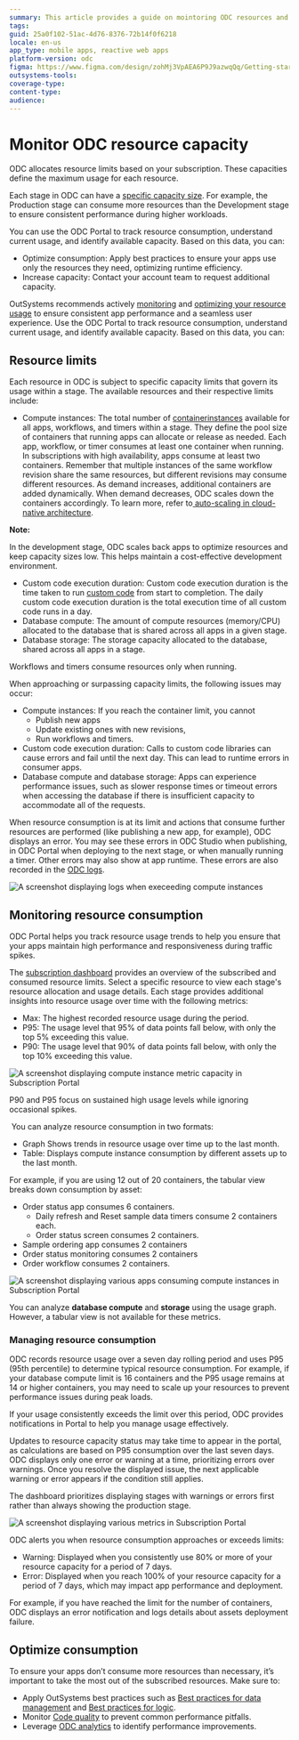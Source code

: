 ```yaml
---
summary: This article provides a guide on mointoring ODC resources and capacity for OutSystems Developer Cloud (ODC).
tags: 
guid: 25a0f102-51ac-4d76-8376-72b14f0f6218
locale: en-us
app_type: mobile apps, reactive web apps
platform-version: odc
figma: https://www.figma.com/design/zohMj3VpAEA6P9J9azwqQq/Getting-started-with-ODC?node-id=3518-60&t=TBoOpDVweGRN6kRD-1
outsystems-tools: 
coverage-type: 
content-type: 
audience: 
---
```


# Monitor ODC resource capacity

ODC allocates resource limits based on your subscription. These capacities define the maximum usage for each resource. 

Each stage in ODC can have a [specific capacity size](https://www.outsystems.com/es-es/evaluation-guide/scalability/architecture/#capacity-sizes). For example, the Production stage can consume more resources than the Development stage to ensure consistent performance during higher workloads.

You can use the ODC Portal to track resource consumption, understand current usage, and identify available capacity. Based on this data, you can:

* Optimize consumption: Apply best practices to ensure your apps use only the resources they need, optimizing runtime efficiency.
* Increase capacity: Contact your account team to request additional capacity.

OutSystems recommends actively [monitoring](#monitor-consumption) and [optimizing your resource usage](#optimize-consumption) to ensure consistent app performance and a seamless user experience. Use the ODC Portal to track resource consumption, understand current usage, and identify available capacity. Based on this data, you can:

## Resource limits

Each resource in ODC is subject to specific capacity limits that govern its usage within a stage. The available resources and their respective limits include:

* Compute instances: The total number of [containerinstances](../app-architecture/intro.md#containers) available for all apps, workflows, and timers within a stage. They define the pool size of containers that running apps can allocate or release as needed. Each app, workflow, or timer consumes at least one container when running. In subscriptions with high availability, apps consume at least two containers. Remember that multiple instances of the same workflow revision share the same resources, but different revisions may consume different resources. As demand increases, additional containers are added dynamically. When demand decreases, ODC scales down the containers accordingly. To learn more, refer to[ auto-scaling in cloud-native architecture](../manage-platform-app-lifecycle/platform-architecture/intro.md#runtime-cluster).

**Note:** 

<div class="info" markdown="1">

In the development stage, ODC scales back apps to optimize resources and keep capacity sizes low. This helps maintain a cost-effective development environment.

</div>

* Custom code execution duration: Custom code execution duration is the time taken to run [custom code](../building-apps/external-logic/intro.md) from start to completion. The daily custom code execution duration is the total execution time of all custom code runs in a day. 
* Database compute: The amount of compute resources (memory/CPU) allocated to the database that is shared across all apps in a given stage.
* Database storage: The storage capacity allocated to the database, shared across all apps in a stage.

<div class="info" markdown="1">

Workflows and timers consume resources only when running. 

</div>

When approaching or surpassing capacity limits, the following issues may occur:

* Compute instances: If you reach the container limit, you cannot 
  * Publish new apps
  * Update existing ones with new revisions, 
  * Run workflows and timers. 
* Custom code execution duration: Calls to custom code libraries can cause errors and fail until the next day. This can lead to runtime errors in consumer apps.
* Database compute and database storage: Apps can experience performance issues, such as slower response times or timeout errors when accessing the database if there is insufficient capacity to accommodate all of the requests.

When resource consumption is at its limit and actions that consume further resources are performed (like publishing a new app, for example), ODC displays an error. You may see these errors in ODC Studio when publishing, in ODC Portal when deploying to the next stage, or when manually running a timer. Other errors may also show at app runtime. These errors are also recorded in the [ODC logs](../monitor-and-troubleshoot/monitor-apps.md#logs).

![A screenshot displaying logs when execeeding compute instances](images/logs-exceeding-compute-pl.png "Compute Instance Metric Log")

## Monitoring resource consumption

ODC Portal helps you track resource usage trends to help you ensure that your apps maintain high performance and responsiveness during traffic spikes. 

The [subscription dashboard](../manage-platform-app-lifecycle/subscription-console.md) provides an overview of the subscribed and consumed resource limits. Select a specific resource to view each stage's resource allocation and usage details. Each stage provides additional insights into resource usage over time with the following metrics:

* Max: The highest recorded resource usage during the period.
* P95: The usage level that 95% of data points fall below, with only the top 5% exceeding this value.
* P90: The usage level that 90% of data points fall below, with only the top 10% exceeding this value.

![A screenshot displaying compute instance metric capacity in Subscription Portal](images/detail-compute-instance-pl.png "Compute Instance Metric Capacity")

<div class="info" markdown="1">

P90 and P95 focus on sustained high usage levels while ignoring occasional spikes.

</div>

 You can analyze resource consumption in two formats:

* Graph Shows trends in resource usage over time up to the last month.
* Table: Displays compute instance consumption by different assets up to the last month.

For example, if you are using 12 out of 20 containers, the tabular view breaks down consumption by asset:

* Order status app consumes 6 containers. 
  * Daily refresh and Reset sample data timers consume 2 containers each.
  * Order status screen consumes 2 containers.
* Sample ordering app consumes 2 containers
* Order status monitoring consumes 2 containers
* Order workflow consumes 2 containers.

![A screenshot displaying various apps consuming compute instances in Subscription Portal](images/detail-compute-instance-table-pl.png "Compute Instances Consumption by Apps")

<div class="info" markdown="1">

You can analyze **database compute** and **storage** using the usage graph. However, a tabular view is not available for these metrics.

</div>

### Managing resource consumption

ODC records resource usage over a seven day rolling period and uses P95 (95th percentile) to determine typical resource consumption. For example, if your database compute limit is 16 containers and the P95 usage remains at 14 or higher containers, you may need to scale up your resources to prevent performance issues during peak loads. 

If your usage consistently exceeds the limit over this period, ODC provides notifications in Portal to help you manage usage effectively.

Updates to resource capacity status may take time to appear in the portal, as calculations are based on P95 consumption over the last seven days. ODC displays only one error or warning at a time, prioritizing errors over warnings. Once you resolve the displayed issue, the next applicable warning or error appears if the condition still applies.

<div class="info" markdown="1">

The dashboard prioritizes displaying stages with warnings or errors first rather than always showing the production stage. 

</div>

![A screenshot displaying various metrics in Subscription Portal](images/db-compute-exceed-capaciy-pl.png "Subscription Portal Metrics Overview")

ODC alerts you when resource consumption approaches or exceeds limits:

* Warning: Displayed when you consistently use 80% or more of your resource capacity for a period of 7 days.
* Error: Displayed when you reach 100% of your resource capacity for a period of 7 days, which may impact app performance and deployment.

For example, if you have reached the limit for the number of containers, ODC displays an error notification and logs details about assets deployment failure.

## Optimize consumption

To ensure your apps don’t consume more resources than necessary, it’s important to take the most out of the subscribed resources. Make sure to:

* Apply OutSystems best practices such as [Best practices for data management](../building-apps/data/data-best-practices/intro.md) and [Best practices for logic](../building-apps/logic/best-practices-logic.md).
* Monitor [Code quality](../monitor-and-troubleshoot/manage-technical-debt/managing-tech-debt.md) to prevent common performance pitfalls.
* Leverage [ODC analytics](../monitor-and-troubleshoot/app-health.md) to identify performance improvements.
